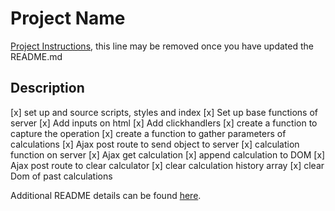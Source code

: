 # Project Name

[Project Instructions](./INSTRUCTIONS.md), this line may be removed once you have updated the README.md

## Description

[x] set up and source scripts, styles and index
[x] Set up base functions of server
[x] Add inputs on html
[x] Add clickhandlers
[x] create a function to capture the operation
[x] create a function to gather parameters of calculations
[x] Ajax post route to send object to server
[x] calculation function on server
[x] Ajax get calculation
[x] append calculation to DOM
[x] Ajax post route to clear calculator
[x] clear calculation history array
[x] clear Dom of past calculations



Additional README details can be found [here](https://github.com/PrimeAcademy/readme-template/blob/master/README.md).
